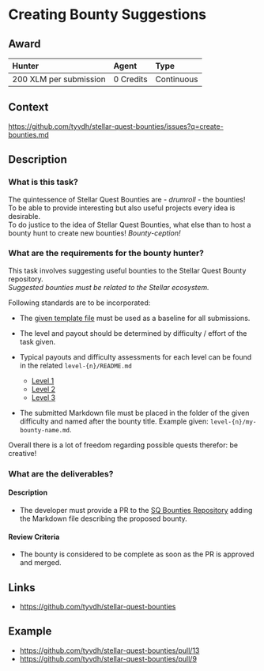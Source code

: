 # Creating Bounty Suggestions

## Award
| Hunter | Agent | Type
| :- | :- | :-
| 200 XLM per submission | 0 Credits | Continuous

## Context
https://github.com/tyvdh/stellar-quest-bounties/issues?q=create-bounties.md

## Description

### What is this task?

The quintessence of Stellar Quest Bounties are - *drumroll* - the bounties!  
To be able to provide interesting but also useful projects every idea is desirable.  
To do justice to the idea of Stellar Quest Bounties, what else than to host a bounty hunt to create new bounties! _Bounty-ception!_  

### What are the requirements for the bounty hunter?
This task involves suggesting useful bounties to the Stellar Quest Bounty repository.  
_Suggested bounties must be related to the Stellar ecosystem._

Following standards are to be incorporated:
 
* The [given template file](https://github.com/tyvdh/stellar-quest-bounties/blob/main/bounties/README.md) must be used as a baseline for all submissions.

* The level and payout should be determined by difficulty / effort of the task given.  

* Typical payouts and difficulty assessments for each level can be found in the related `level-{n}/README.md`
  - [Level 1](https://github.com/tyvdh/stellar-quest-bounties/blob/main/bounties/level-1/README.md)
  - [Level 2](https://github.com/tyvdh/stellar-quest-bounties/blob/main/bounties/level-2/README.md)
  - [Level 3](https://github.com/tyvdh/stellar-quest-bounties/blob/main/bounties/level-3/README.md)

* The submitted Markdown file must be placed in the folder of the given difficulty and named after the bounty title. Example given: `level-{n}/my-bounty-name.md`.

Overall there is a lot of freedom regarding possible quests therefor: be creative!  

### What are the deliverables?

#### Description
  - The developer must provide a PR to the [SQ Bounties Repository](https://github.com/tyvdh/stellar-quest-bounties) adding the Markdown file describing the proposed bounty.
#### Review Criteria
  - The bounty is considered to be complete as soon as the PR is approved and merged.

## Links

- https://github.com/tyvdh/stellar-quest-bounties

## Example
- https://github.com/tyvdh/stellar-quest-bounties/pull/13
- https://github.com/tyvdh/stellar-quest-bounties/pull/9
